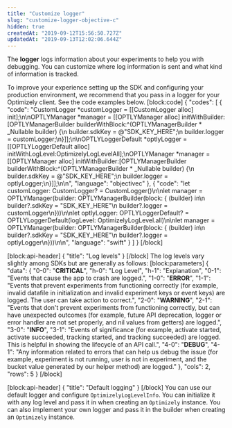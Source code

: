 ```yaml
---
title: "Customize logger"
slug: "customize-logger-objective-c"
hidden: true
createdAt: "2019-09-12T15:56:50.727Z"
updatedAt: "2019-09-13T12:02:06.644Z"
---
```

The **logger** logs information about your experiments to help you with debugging. You can customize where log information is sent and what kind of information is tracked.

To improve your experience setting up the SDK and configuring your production environment, we recommend that you pass in a logger for your Optimizely client. See the code examples below. 
[block:code]
{
  "codes": [
    {
      "code": "CustomLogger *customLogger = [[CustomLogger alloc] init];\n\nOPTLYManager *manager = [[OPTLYManager alloc] initWithBuilder:[OPTLYManagerBuilder  builderWithBlock:^(OPTLYManagerBuilder * _Nullable builder) {\n  builder.sdkKey = @\"SDK_KEY_HERE\";\n  builder.logger = customLogger;\n}]];\n\nOPTLYLoggerDefault *optlyLogger = [[OPTLYLoggerDefault alloc] initWithLogLevel:OptimizelyLogLevelAll];\nOPTLYManager *manager = [[OPTLYManager alloc] initWithBuilder:[OPTLYManagerBuilder  builderWithBlock:^(OPTLYManagerBuilder * _Nullable builder) {\n  builder.sdkKey = @\"SDK_KEY_HERE\";\n  builder.logger = optlyLogger;\n}]];\n\n",
      "language": "objectivec"
    },
    {
      "code": "let customLogger: CustomLogger? = CustomLogger()\n\nlet manager = OPTLYManager(builder: OPTLYManagerBuilder(block: { (builder) in\n  builder?.sdkKey = \"SDK_KEY_HERE\"\n  builder?.logger = customLogger\n}))\n\nlet optlyLogger: OPTLYLoggerDefault? = OPTLYLoggerDefault(logLevel: OptimizelyLogLevel.all)\n\nlet manager = OPTLYManager(builder: OPTLYManagerBuilder(block: { (builder) in\n  builder?.sdkKey = \"SDK_KEY_HERE\"\n  builder?.logger = optlyLogger\n}))\n\n",
      "language": "swift"
    }
  ]
}
[/block]

[block:api-header]
{
  "title": "Log levels"
}
[/block]
The log levels vary slightly among SDKs but are generally as follows:
[block:parameters]
{
  "data": {
    "0-0": "**CRITICAL**",
    "h-0": "Log Level",
    "h-1": "Explanation",
    "0-1": "Events that cause the app to crash are logged.",
    "1-0": "**ERROR**",
    "1-1": "Events that prevent experiments from functioning correctly (for example, invalid datafile in initialization and invalid experiment keys or event keys) are logged. The user can take action to correct.",
    "2-0": "**WARNING**",
    "2-1": "Events that don't prevent experiments from functioning correctly, but can have unexpected outcomes (for example, future API deprecation, logger or error handler are not set properly, and nil values from getters) are logged.",
    "3-0": "**INFO**",
    "3-1": "Events of significance (for example, activate started, activate succeeded, tracking started, and tracking succeeded) are logged. This is helpful in showing the lifecycle of an API call.",
    "4-0": "**DEBUG**",
    "4-1": "Any information related to errors that can help us debug the issue (for example, experiment is not running, user is not in experiment, and the bucket value generated by our helper method) are logged."
  },
  "cols": 2,
  "rows": 5
}
[/block]

[block:api-header]
{
  "title": "Default logging"
}
[/block]
You can use our default logger and configure `OptimizelyLogLevelInfo`. You can initialize it with any log level and pass it in when creating an `Optimizely` instance. You can also implement your own logger and pass it in the builder when creating an `Optimizely` instance.